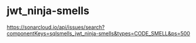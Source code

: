 # jwt_ninja-smells

https://sonarcloud.io/api/issues/search?componentKeys=sqlsmells_jwt_ninja-smells&types=CODE_SMELL&ps=500
